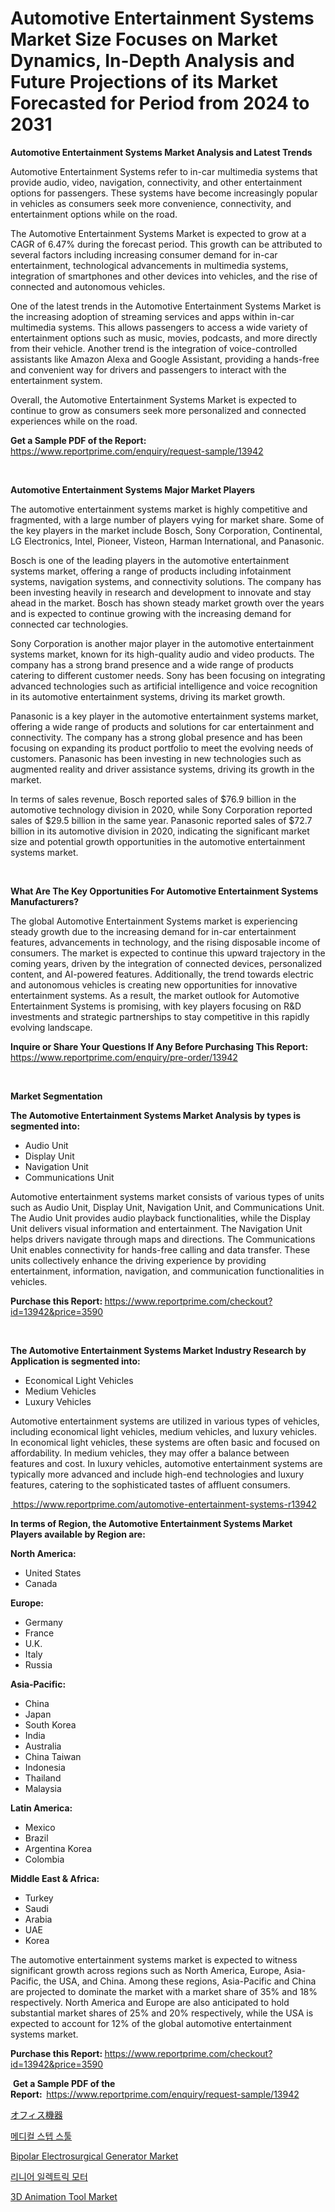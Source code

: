 <p><h1>Automotive Entertainment Systems Market Size Focuses on Market Dynamics, In-Depth Analysis and Future Projections of its Market Forecasted for Period from 2024 to 2031</h1></p><p><strong>Automotive Entertainment Systems Market Analysis and Latest Trends</strong></p>
<p><p>Automotive Entertainment Systems refer to in-car multimedia systems that provide audio, video, navigation, connectivity, and other entertainment options for passengers. These systems have become increasingly popular in vehicles as consumers seek more convenience, connectivity, and entertainment options while on the road.</p><p>The Automotive Entertainment Systems Market is expected to grow at a CAGR of 6.47% during the forecast period. This growth can be attributed to several factors including increasing consumer demand for in-car entertainment, technological advancements in multimedia systems, integration of smartphones and other devices into vehicles, and the rise of connected and autonomous vehicles.</p><p>One of the latest trends in the Automotive Entertainment Systems Market is the increasing adoption of streaming services and apps within in-car multimedia systems. This allows passengers to access a wide variety of entertainment options such as music, movies, podcasts, and more directly from their vehicle. Another trend is the integration of voice-controlled assistants like Amazon Alexa and Google Assistant, providing a hands-free and convenient way for drivers and passengers to interact with the entertainment system.</p><p>Overall, the Automotive Entertainment Systems Market is expected to continue to grow as consumers seek more personalized and connected experiences while on the road.</p></p>
<p><strong>Get a Sample PDF of the Report:&nbsp;</strong> <a href="https://www.reportprime.com/enquiry/request-sample/13942">https://www.reportprime.com/enquiry/request-sample/13942</a></p>
<p>&nbsp;</p>
<p><strong>Automotive Entertainment Systems Major Market Players</strong></p>
<p><p>The automotive entertainment systems market is highly competitive and fragmented, with a large number of players vying for market share. Some of the key players in the market include Bosch, Sony Corporation, Continental, LG Electronics, Intel, Pioneer, Visteon, Harman International, and Panasonic.</p><p>Bosch is one of the leading players in the automotive entertainment systems market, offering a range of products including infotainment systems, navigation systems, and connectivity solutions. The company has been investing heavily in research and development to innovate and stay ahead in the market. Bosch has shown steady market growth over the years and is expected to continue growing with the increasing demand for connected car technologies.</p><p>Sony Corporation is another major player in the automotive entertainment systems market, known for its high-quality audio and video products. The company has a strong brand presence and a wide range of products catering to different customer needs. Sony has been focusing on integrating advanced technologies such as artificial intelligence and voice recognition in its automotive entertainment systems, driving its market growth.</p><p>Panasonic is a key player in the automotive entertainment systems market, offering a wide range of products and solutions for car entertainment and connectivity. The company has a strong global presence and has been focusing on expanding its product portfolio to meet the evolving needs of customers. Panasonic has been investing in new technologies such as augmented reality and driver assistance systems, driving its growth in the market.</p><p>In terms of sales revenue, Bosch reported sales of $76.9 billion in the automotive technology division in 2020, while Sony Corporation reported sales of $29.5 billion in the same year. Panasonic reported sales of $72.7 billion in its automotive division in 2020, indicating the significant market size and potential growth opportunities in the automotive entertainment systems market.</p></p>
<p>&nbsp;</p>
<p><strong>What Are The Key Opportunities For Automotive Entertainment Systems Manufacturers?</strong></p>
<p><p>The global Automotive Entertainment Systems market is experiencing steady growth due to the increasing demand for in-car entertainment features, advancements in technology, and the rising disposable income of consumers. The market is expected to continue this upward trajectory in the coming years, driven by the integration of connected devices, personalized content, and AI-powered features. Additionally, the trend towards electric and autonomous vehicles is creating new opportunities for innovative entertainment systems. As a result, the market outlook for Automotive Entertainment Systems is promising, with key players focusing on R&D investments and strategic partnerships to stay competitive in this rapidly evolving landscape.</p></p>
<p><strong>Inquire or Share Your Questions If Any Before Purchasing This Report:</strong> <a href="https://www.reportprime.com/enquiry/pre-order/13942">https://www.reportprime.com/enquiry/pre-order/13942</a></p>
<p>&nbsp;</p>
<p><strong>Market Segmentation</strong></p>
<p><strong>The Automotive Entertainment Systems Market Analysis by types is segmented into:</strong></p>
<p><ul><li>Audio Unit</li><li>Display Unit</li><li>Navigation Unit</li><li>Communications Unit</li></ul></p>
<p><p>Automotive entertainment systems market consists of various types of units such as Audio Unit, Display Unit, Navigation Unit, and Communications Unit. The Audio Unit provides audio playback functionalities, while the Display Unit delivers visual information and entertainment. The Navigation Unit helps drivers navigate through maps and directions. The Communications Unit enables connectivity for hands-free calling and data transfer. These units collectively enhance the driving experience by providing entertainment, information, navigation, and communication functionalities in vehicles.</p></p>
<p><strong>Purchase this Report:&nbsp;</strong><a href="https://www.reportprime.com/checkout?id=13942&price=3590">https://www.reportprime.com/checkout?id=13942&price=3590</a></p>
<p>&nbsp;</p>
<p><strong>The Automotive Entertainment Systems Market Industry Research by Application is segmented into:</strong></p>
<p><ul><li>Economical Light Vehicles</li><li>Medium Vehicles</li><li>Luxury Vehicles</li></ul></p>
<p><p>Automotive entertainment systems are utilized in various types of vehicles, including economical light vehicles, medium vehicles, and luxury vehicles. In economical light vehicles, these systems are often basic and focused on affordability. In medium vehicles, they may offer a balance between features and cost. In luxury vehicles, automotive entertainment systems are typically more advanced and include high-end technologies and luxury features, catering to the sophisticated tastes of affluent consumers.</p></p>
<p><a href="https://www.reportprime.com/automotive-entertainment-systems-r13942">&nbsp;https://www.reportprime.com/automotive-entertainment-systems-r13942</a></p>
<p><strong>In terms of Region, the Automotive Entertainment Systems Market Players available by Region are:</strong></p>
<p>
    <p> <strong> North America: </strong>
        <ul>
            <li>United States</li>
            <li>Canada</li>
        </ul>
        </p> 
    <p> <strong> Europe: </strong>
        <ul>
            <li>Germany</li>
            <li>France</li>
            <li>U.K.</li>
            <li>Italy</li>
            <li>Russia</li>
        </ul>
        </p> 
    <p> <strong> Asia-Pacific: </strong>
        <ul>
            <li>China</li>
            <li>Japan</li>
            <li>South Korea</li>
            <li>India</li>
            <li>Australia</li>
            <li>China Taiwan</li>
            <li>Indonesia</li>
            <li>Thailand</li>
            <li>Malaysia</li>
        </ul>
        </p> 
    <p> <strong> Latin America: </strong>
        <ul>
            <li>Mexico</li>
            <li>Brazil</li>
            <li>Argentina Korea</li>
            <li>Colombia</li>
        </ul>
        </p> 
    <p> <strong> Middle East & Africa: </strong>
        <ul>
            <li>Turkey</li>
            <li>Saudi</li>
            <li>Arabia</li>
            <li>UAE</li>
            <li>Korea</li>
        </ul>
    </p>
    </p>
<p><p>The automotive entertainment systems market is expected to witness significant growth across regions such as North America, Europe, Asia-Pacific, the USA, and China. Among these regions, Asia-Pacific and China are projected to dominate the market with a market share of 35% and 18% respectively. North America and Europe are also anticipated to hold substantial market shares of 25% and 20% respectively, while the USA is expected to account for 12% of the global automotive entertainment systems market.</p></p>
<p><strong>Purchase this Report: </strong><a href="https://www.reportprime.com/checkout?id=13942&price=3590">https://www.reportprime.com/checkout?id=13942&price=3590</a></p>
<p>&nbsp;<strong>Get a Sample PDF of the Report:&nbsp;&nbsp;</strong><a href="https://www.reportprime.com/enquiry/request-sample/13942">https://www.reportprime.com/enquiry/request-sample/13942</a></p>
<p><strong></strong></p>
<p><p><a href="https://medium.com/@josephmiller1959/%E4%B8%96%E7%95%8C%E3%81%AE%E3%82%AA%E3%83%95%E3%82%A3%E3%82%B9%E6%A9%9F%E5%99%A8%E5%B8%82%E5%A0%B4%E3%81%AE%E7%8A%B6%E6%B3%81-2024%E5%B9%B4-2031%E5%B9%B4-%E3%81%A8%E5%9C%B0%E5%9F%9F-%E8%A3%BD%E5%93%81-%E3%82%A8%E3%83%B3%E3%83%89%E3%83%A6%E3%83%BC%E3%82%B9%E3%81%AB%E3%82%88%E3%82%8B%E4%BA%88%E6%B8%AC-f9c87d1ee603">オフィス機器</a></p><p><a href="https://medium.com/@genius6587678/%EC%9D%98%EB%A3%8C%EC%9A%A9-%EB%B0%9C%ED%8C%90-%EC%8B%9C%EC%9E%A5-2024%EB%85%84-2031%EB%85%84%EC%9D%98-%EA%B8%80%EB%A1%9C%EB%B2%8C-%EB%B0%8F-%EC%A7%80%EC%97%AD-%EB%B6%84%EC%84%9D-f6860cf5846a">메디컬 스텝 스툴</a></p><p><a href="https://medium.com/@samantha.welch56767/insights-into-the-bipolar-electrosurgical-generator-market-market-players-market-size-edcc1cd77acc">Bipolar Electrosurgical Generator Market</a></p><p><a href="https://medium.com/@fly879567/%EA%B8%80%EB%A1%9C%EB%B2%8C-%EC%84%A0%ED%98%95-%EC%A0%84%EA%B8%B0-%EB%AA%A8%ED%84%B0-%EC%8B%9C%EC%9E%A5%EC%9D%98-%EC%A0%9C%ED%92%88-%EC%9C%A0%ED%98%95-%EC%9D%91%EC%9A%A9-%EB%B6%84%EC%95%BC-%EC%A7%80%EC%97%AD-%EB%B0%8F-%EA%B8%B0%EC%97%85%EC%97%90-%EB%94%B0%EB%A5%B8-%EC%82%B0%EC%97%85-%EC%84%B8%EA%B7%B8%EB%A8%BC%ED%8A%B8-%EC%A0%84%EB%A7%9D-%EC%8B%9C%EC%9E%A5-%ED%8F%89%EA%B0%80-%EA%B2%BD%EC%9F%81-%EC%83%81%ED%99%A9-%ED%8A%B8%EB%A0%8C%EB%93%9C-%EB%B0%8F-%EC%98%88%EC%B8%A1-2024-2031-68f2f2bc653a">리니어 일렉트릭 모터</a></p><p><a href="https://github.com/wrwgzwbr35/Market-Research-Report-List-1/blob/main/3d-animation-tool-market.md">3D Animation Tool Market</a></p></p>